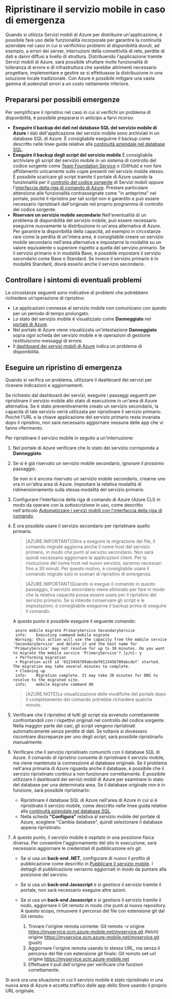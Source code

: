 <properties
	pageTitle="Ripristinare il servizio mobile in caso di emergenza | Microsoft Azure"
	description="Informazioni su come ripristinare il servizio mobile in caso di emergenza."
	services="mobile-services"
	documentationCenter=""
	authors="christopheranderson"
	manager="dwrede"
	editor=""/>

<tags
	ms.service="mobile-services"
	ms.workload="mobile"
	ms.tgt_pltfrm="na"
	ms.devlang="multiple"
	ms.topic="article"
	ms.date="08/08/2015"
	ms.author="christopheranderson"/>

# Ripristinare il servizio mobile in caso di emergenza

Quando si utilizza Servizi mobili di Azure per distribuire un'applicazione, è possibile fare uso delle funzionalità incorporate per garantire la continuità aziendale nel caso in cui si verifichino problemi di disponibilità dovuti, ad esempio, a errori dei server, interruzioni della connettività di rete, perdite di dati e danni diffusi a livello di struttura. Distribuendo l'applicazione tramite Servizi mobili di Azure, sarà possibile sfruttare molte funzionalità di tolleranza di errore e di infrastruttura che sarebbe altrimenti necessario progettare, implementare e gestire se si effettuasse la distribuzione in una soluzione locale tradizionale. Con Azure è possibile mitigare una vasta gamma di potenziali errori a un costo nettamente inferiore.

## <a name="prepare"></a> Prepararsi per possibili emergenze

Per semplificare il ripristino nel caso in cui si verifichi un problema di disponibilità, è possibile prepararsi in anticipo a farvi ricorso:

+ **Eseguire il backup dei dati nel database SQL del servizio mobile di Azure** I dati dell'applicazione del servizio mobile sono archiviati in un database SQL di Azure. È consigliabile eseguirne il backup come descritto nelle linee guida relative alla [continuità aziendale nel database SQL].
+ **Eseguire il backup degli script del servizio mobile** È consigliabile archiviare gli script del servizio mobile in un sistema di controllo del codice sorgente come [Team Foundation Service] o [GitHub] e non fare affidamento unicamente sulle copie presenti nel servizio mobile stesso. È possibile scaricare gli script tramite il portale di Azure usando la funzionalità per il [controllo del codice sorgente] di Servizi mobili oppure l'[interfaccia della riga di comando di Azure]. Prestare particolare attenzione alle funzionalità contrassegnate come "in anteprima" nel portale, poiché il ripristino per tali script non è garantito e può essere necessario ripristinarli dall'originale nel proprio programma di controllo del codice sorgente.
+ **Riservare un servizio mobile secondario** Nell'eventualità di un problema di disponibilità del servizio mobile, può essere necessario eseguirne nuovamente la distribuzione in un'area alternativa di Azure. Per garantire la disponibilità della capacità, ad esempio in circostanze rare come la perdita di un'intera area, è consigliabile creare un servizio mobile secondario nell'area alternativa e impostarne la modalità su un valore equivalente o superiore rispetto a quella del servizio primario. Se il servizio primario è in modalità Base, è possibile impostare il servizio secondario come Base o Standard. Se invece il servizio primario è in modalità Standard, dovrà esserlo anche il servizio secondario.

## <a name="watch"></a>Controllare i sintomi di eventuali problemi

Le circostanze seguenti sono indicative di problemi che potrebbero richiedere un'operazione di ripristino:

+ Le applicazioni connesse al servizio mobile non comunicano con questo per un periodo di tempo prolungato.
+ Lo stato del servizio mobile è visualizzato come **Danneggiato** nel [portale di Azure].
+ Nel portale di Azure viene visualizzata un'intestazione **Danneggiato** sopra ogni scheda del servizio mobile e le operazioni di gestione restituiscono messaggi di errore.
+ Il [dashboard dei servizi mobili di Azure] indica un problema di disponibilità.

## <a name="recover"></a>Eseguire un ripristino di emergenza

Quando si verifica un problema, utilizzare il dashboard dei servizi per ricevere indicazioni e aggiornamenti.

Se richiesto dal dashboard dei servizi, eseguire i passaggi seguenti per ripristinare il servizio mobile allo stato di esecuzione in un'area di Azure alternativa. Se è stato preventivamente creato un servizio secondario, la capacità di tale servizio verrà utilizzata per ripristinare il servizio primario. Poiché l'URL e la chiave applicazione del servizio primario resta invariata dopo il ripristino, non sarà necessario aggiornare nessuna delle app che vi fanno riferimento.

Per ripristinare il servizio mobile in seguito a un'interruzione:

1. Nel portale di Azure verificare che lo stato del servizio corrisponda a **Danneggiato**.

2. Se si è già riservato un servizio mobile secondario, ignorare il prossimo passaggio.

   Se non si è ancora riservato un servizio mobile secondario, crearne uno ora in un'altra area di Azure. Impostare la relativa modalità di ridimensionamento sulla stessa modalità del servizio primario.

3. Configurare l'interfaccia della riga di comando di Azure (Azure CLI) in modo da operare con la sottoscrizione in uso, come descritto nell'articolo [Automatizzare i servizi mobili con l'interfaccia della riga di comando].

4. È ora possibile usare il servizio secondario per ripristinare quello primario.

	> [AZURE.IMPORTANT]Oltre a eseguire la migrazione dei file, il comando migrate aggiorna anche il nome host del servizio primario, in modo che punti al servizio secondario. Non sarà quindi necessario aggiornare le applicazioni client. Per la risoluzione del nome host nel nuovo servizio, saranno necessari fino a 30 minuti. Per questo motivo, è consigliabile usare il comando migrate solo in scenari di ripristino di emergenza.

	> [AZURE.IMPORTANT]Quando si esegue il comando in questo passaggio, il servizio secondario viene eliminato per fare in modo che la relativa capacità possa essere usata per il ripristino del servizio primario. Se si intende conservare gli script e le impostazioni, è consigliabile eseguirne il backup prima di eseguire il comando.

	A questo punto è possibile eseguire il seguente comando:

		azure mobile migrate PrimaryService SecondaryService
		info:    Executing command mobile migrate
		Warning: this action will use the capacity from the mobile service 'SecondaryService' and delete it and the host name for 'PrimaryService' may not resolve for up to 30 minutes. Do you want to migrate the mobile service 'PrimaryService'? [y/n]: y
		+ Performing migration
		+ Migration with id '0123456789abcdef0123456789abcdef' started. The migration may take several minutes to complete.
		+ Cleaning up
		info:    Migration complete. It may take 30 minutes for DNS to resolve to the migrated site.
		info:    mobile migrate command OK

    > [AZURE.NOTE]La visualizzazione delle modifiche del portale dopo il completamento del comando potrebbe richiedere qualche minuto.

5. Verificare che il ripristino di tutti gli script sia avvenuto correttamente confrontandoli con i rispettivi originali nel controllo del codice sorgente. Nella maggior parte dei casi, gli script vengono ripristinati automaticamente senza perdite di dati. Se tuttavia si dovessero riscontrare discrepanze per uno degli script, sarà possibile ripristinarlo manualmente.

6. Verificare che il servizio ripristinato comunichi con il database SQL di Azure. Il comando di ripristino consente di ripristinare il servizio mobile, ma viene mantenuta la connessione al database originale. Se il problema nell'area primaria di Azure riguarda anche il database, è possibile che il servizio ripristinato continui a non funzionare correttamente. È possibile utilizzare il dashboard dei servizi mobili di Azure per esaminare lo stato del database per una determinata area. Se il database originale non è in funzione, sarà possibile ripristinarlo:
	+ Ripristinare il database SQL di Azure nell'area di Azure in cui si è ripristinato il servizio mobile, come descritto nelle linee guida relative alla [continuità aziendale nel database SQL].
	+ Nella scheda **"Configura"** relativa al servizio mobile del portale di Azure, scegliere "Cambia database", quindi selezionare il database appena ripristinato.

7. A questo punto, il servizio mobile è ospitato in una posizione fisica diversa. Per consentire l'aggiornamento del sito in esecuzione, sarà necessario aggiornare le credenziali di pubblicazione e/o git.
	+ Se si usa un **back-end .NET**, configurare di nuovo il profilo di pubblicazione come descritto in [Pubblicare il servizio mobile](mobile-services-dotnet-backend-windows-store-dotnet-get-started/#publish-your-mobile-service). I dettagli di pubblicazione verranno aggiornati in modo da puntare alla posizione del servizio.
	+ Se si usa un **back-end Javascript** e si gestisce il servizio tramite il portale, non sarà necessario eseguire altre azioni.
	+ Se si usa un **back-end Javascript** e si gestisce il servizio tramite il nodo, aggiornare il Git remoto in modo che punti al nuovo repository. A questo scopo, rimuovere il percorso del file con estensione git dal Git remoto:

		1. Trovare l'origine remota corrente: Git remoto -v origine https://myservice.scm.azure-mobile.net/myservice.git (fetch) origine https://myservice.scm.azure-mobile.net/myservice.git (push)
		3. Aggiornare l'origine remota usando lo stesso URL, ma senza il percorso del file con estensione git finale: Git remoto set-url origine https://myservice.scm.azure-mobile.net
		4. Effettuare il pull dell'origine per verificare che funzioni correttamente.

Si avrà ora una situazione in cui il servizio mobile è stato ripristinato in una nuova area di Azure e accetta traffico dalle app dello Store usando il proprio URL originale.

<!-- Anchors. -->

<!-- Images. -->

<!-- URLs. -->
[continuità aziendale nel database SQL]: http://msdn.microsoft.com/library/windowsazure/hh852669.aspx
[Team Foundation Service]: http://tfs.visualstudio.com/

[controllo del codice sorgente]: http://www.windowsazure.com/develop/mobile/tutorials/store-scripts-in-source-control/
[interfaccia della riga di comando di Azure]: http://www.windowsazure.com/develop/mobile/tutorials/command-line-administration/
[portale di Azure]: http://manage.windowsazure.com/
[dashboard dei servizi mobili di Azure]: http://www.windowsazure.com/support/service-dashboard/
[Automatizzare i servizi mobili con l'interfaccia della riga di comando]: http://www.windowsazure.com/develop/mobile/tutorials/command-line-administration/
 

<!---HONumber=Oct15_HO3-->